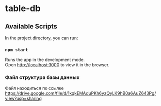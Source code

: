 # table-db

## Available Scripts

In the project directory, you can run:

### `npm start`

Runs the app in the development mode.<br />
Open [http://localhost:3000](http://localhost:3000) to view it in the browser.

### Файл структура базы данных

Файл находиться по ссылке https://drive.google.com/file/d/1kqkEMAduPKh6yzQyLK9hB0a6AuZ643Pg/view?usp=sharing

